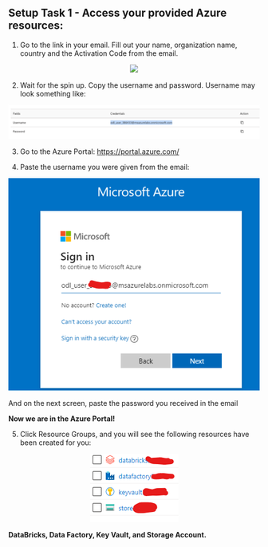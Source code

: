 ## Setup Task 1 - Access your provided Azure resources:

 1. Go to the link in your email. Fill out your name, organization name, country and the Activation Code from the email.  

 <p align="center"> <img src="images/setup-signup.png"/> </p>

2. Wait for the spin up. Copy the username and password. Username may look something like:  

 <p align="center"> <img src="images/setup-username-password.png"/> </p>

3. Go to the Azure Portal: https://portal.azure.com/  

4. Paste the username you were given from the email:

 <p align="center"> <img src="images/setup-signin.png"/> </p>

 And on the next screen, paste the password you received in the email

**Now we are in the Azure Portal!** 

5. Click Resource Groups, and you will see the following resources have been created for you:

 <p align="center"> <img src="images/setup-four-resources.png"/> </p>

 **DataBricks, Data Factory, Key Vault, and Storage Account.**